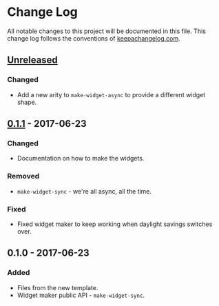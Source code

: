 # Change Log
All notable changes to this project will be documented in this file. This change log follows the conventions of [keepachangelog.com](http://keepachangelog.com/).

## [Unreleased]
### Changed
- Add a new arity to `make-widget-async` to provide a different widget shape.

## [0.1.1] - 2017-06-23
### Changed
- Documentation on how to make the widgets.

### Removed
- `make-widget-sync` - we're all async, all the time.

### Fixed
- Fixed widget maker to keep working when daylight savings switches over.

## 0.1.0 - 2017-06-23
### Added
- Files from the new template.
- Widget maker public API - `make-widget-sync`.

[Unreleased]: https://github.com/your-name/bst/compare/0.1.1...HEAD
[0.1.1]: https://github.com/your-name/bst/compare/0.1.0...0.1.1
